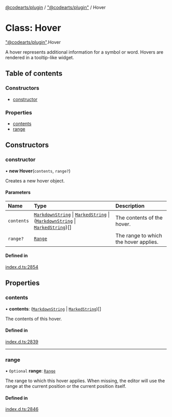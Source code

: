 [@codearts/plugin](../README.md) / ["@codearts/plugin"](../modules/_codearts_plugin_.md) / Hover

# Class: Hover

["@codearts/plugin"](../modules/_codearts_plugin_.md).Hover

A hover represents additional information for a symbol or word. Hovers are
rendered in a tooltip-like widget.

## Table of contents

### Constructors

- [constructor](codearts_plugin_.Hover.md#constructor)

### Properties

- [contents](codearts_plugin_.Hover.md#contents)
- [range](codearts_plugin_.Hover.md#range)

## Constructors

### constructor

• **new Hover**(`contents`, `range?`)

Creates a new hover object.

#### Parameters

| Name | Type | Description |
| :------ | :------ | :------ |
| `contents` | [`MarkdownString`](codearts_plugin_.MarkdownString.md) \| [`MarkedString`](../modules/_codearts_plugin_.md#markedstring) \| ([`MarkdownString`](codearts_plugin_.MarkdownString.md) \| [`MarkedString`](../modules/_codearts_plugin_.md#markedstring))[] | The contents of the hover. |
| `range?` | [`Range`](codearts_plugin_.Range.md) | The range to which the hover applies. |

#### Defined in

[index.d.ts:2854](https://github.com/xyz-fish/cloudide-plugin-api/blob/9927cd6/index.d.ts#L2854)

## Properties

### contents

• **contents**: ([`MarkdownString`](codearts_plugin_.MarkdownString.md) \| [`MarkedString`](../modules/_codearts_plugin_.md#markedstring))[]

The contents of this hover.

#### Defined in

[index.d.ts:2839](https://github.com/xyz-fish/cloudide-plugin-api/blob/9927cd6/index.d.ts#L2839)

___

### range

• `Optional` **range**: [`Range`](codearts_plugin_.Range.md)

The range to which this hover applies. When missing, the
editor will use the range at the current position or the
current position itself.

#### Defined in

[index.d.ts:2846](https://github.com/xyz-fish/cloudide-plugin-api/blob/9927cd6/index.d.ts#L2846)
